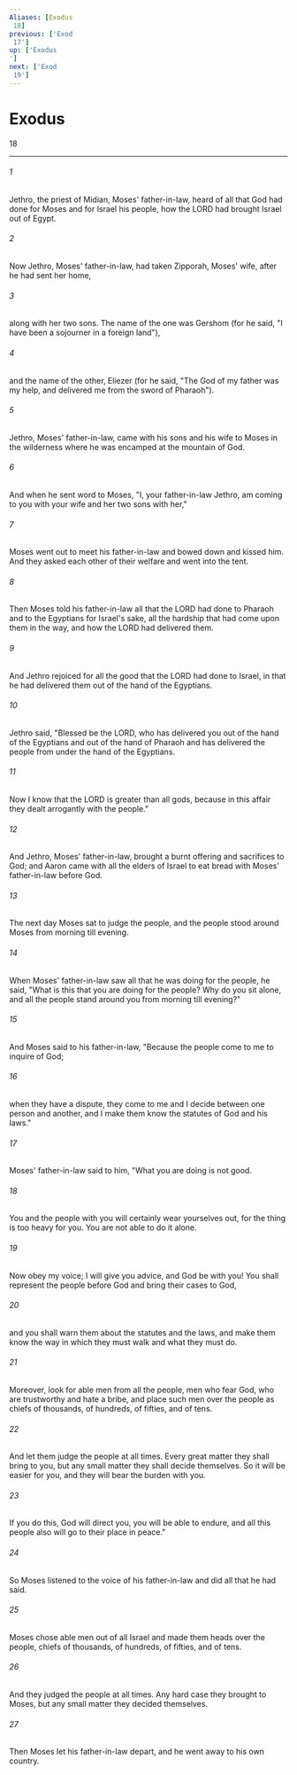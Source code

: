 ```yaml
---
Aliases: [Exodus 18]
previous: ['Exod 17']
up: ['Exodus']
next: ['Exod 19']
---
```

# Exodus 18

***
 

###### 1 
Jethro, the priest of Midian, Moses' father-in-law, heard of all that God had done for Moses and for Israel his people, how the LORD had brought Israel out of Egypt.  

###### 2 
Now Jethro, Moses' father-in-law, had taken Zipporah, Moses' wife, after he had sent her home,  

###### 3 
along with her two sons. The name of the one was Gershom (for he said, "I have been a sojourner in a foreign land"),  

###### 4 
and the name of the other, Eliezer (for he said, "The God of my father was my help, and delivered me from the sword of Pharaoh").  

###### 5 
Jethro, Moses' father-in-law, came with his sons and his wife to Moses in the wilderness where he was encamped at the mountain of God.  

###### 6 
And when he sent word to Moses, "I, your father-in-law Jethro, am coming to you with your wife and her two sons with her,"  

###### 7 
Moses went out to meet his father-in-law and bowed down and kissed him. And they asked each other of their welfare and went into the tent.  

###### 8 
Then Moses told his father-in-law all that the LORD had done to Pharaoh and to the Egyptians for Israel's sake, all the hardship that had come upon them in the way, and how the LORD had delivered them.  

###### 9 
And Jethro rejoiced for all the good that the LORD had done to Israel, in that he had delivered them out of the hand of the Egyptians.  

###### 10 
Jethro said, "Blessed be the LORD, who has delivered you out of the hand of the Egyptians and out of the hand of Pharaoh and has delivered the people from under the hand of the Egyptians.  

###### 11 
Now I know that the LORD is greater than all gods, because in this affair they dealt arrogantly with the people."  

###### 12 
And Jethro, Moses' father-in-law, brought a burnt offering and sacrifices to God; and Aaron came with all the elders of Israel to eat bread with Moses' father-in-law before God.  

###### 13 
The next day Moses sat to judge the people, and the people stood around Moses from morning till evening.  

###### 14 
When Moses' father-in-law saw all that he was doing for the people, he said, "What is this that you are doing for the people? Why do you sit alone, and all the people stand around you from morning till evening?"  

###### 15 
And Moses said to his father-in-law, "Because the people come to me to inquire of God;  

###### 16 
when they have a dispute, they come to me and I decide between one person and another, and I make them know the statutes of God and his laws."  

###### 17 
Moses' father-in-law said to him, "What you are doing is not good.  

###### 18 
You and the people with you will certainly wear yourselves out, for the thing is too heavy for you. You are not able to do it alone.  

###### 19 
Now obey my voice; I will give you advice, and God be with you! You shall represent the people before God and bring their cases to God,  

###### 20 
and you shall warn them about the statutes and the laws, and make them know the way in which they must walk and what they must do.  

###### 21 
Moreover, look for able men from all the people, men who fear God, who are trustworthy and hate a bribe, and place such men over the people as chiefs of thousands, of hundreds, of fifties, and of tens.  

###### 22 
And let them judge the people at all times. Every great matter they shall bring to you, but any small matter they shall decide themselves. So it will be easier for you, and they will bear the burden with you.  

###### 23 
If you do this, God will direct you, you will be able to endure, and all this people also will go to their place in peace."  

###### 24 
So Moses listened to the voice of his father-in-law and did all that he had said.  

###### 25 
Moses chose able men out of all Israel and made them heads over the people, chiefs of thousands, of hundreds, of fifties, and of tens.  

###### 26 
And they judged the people at all times. Any hard case they brought to Moses, but any small matter they decided themselves.  

###### 27 
Then Moses let his father-in-law depart, and he went away to his own country.
